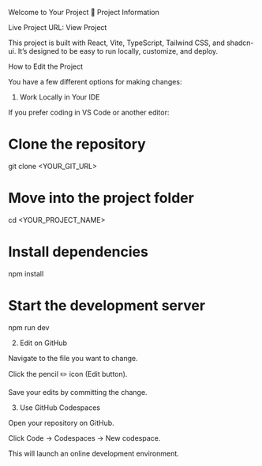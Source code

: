 Welcome to Your Project 🚀
Project Information

Live Project URL: View Project

This project is built with React, Vite, TypeScript, Tailwind CSS, and shadcn-ui.
It’s designed to be easy to run locally, customize, and deploy.

How to Edit the Project

You have a few different options for making changes:

1. Work Locally in Your IDE

If you prefer coding in VS Code or another editor:

# Clone the repository
git clone <YOUR_GIT_URL>

# Move into the project folder
cd <YOUR_PROJECT_NAME>

# Install dependencies
npm install

# Start the development server
npm run dev

2. Edit on GitHub

Navigate to the file you want to change.

Click the pencil ✏️ icon (Edit button).

Save your edits by committing the change.

3. Use GitHub Codespaces

Open your repository on GitHub.

Click Code → Codespaces → New codespace.

This will launch an online development environment.
